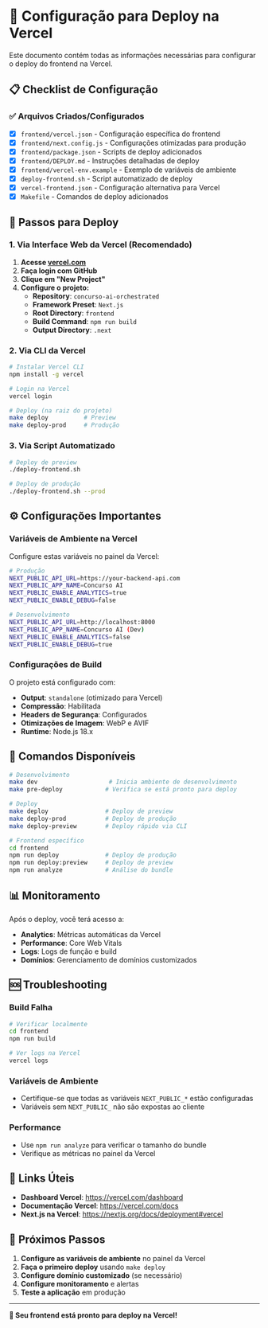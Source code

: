 # 🚀 Configuração para Deploy na Vercel

Este documento contém todas as informações necessárias para configurar o deploy do frontend na Vercel.

## 📋 Checklist de Configuração

### ✅ Arquivos Criados/Configurados

- [x] `frontend/vercel.json` - Configuração específica do frontend
- [x] `frontend/next.config.js` - Configurações otimizadas para produção
- [x] `frontend/package.json` - Scripts de deploy adicionados
- [x] `frontend/DEPLOY.md` - Instruções detalhadas de deploy
- [x] `frontend/vercel-env.example` - Exemplo de variáveis de ambiente
- [x] `deploy-frontend.sh` - Script automatizado de deploy
- [x] `vercel-frontend.json` - Configuração alternativa para Vercel
- [x] `Makefile` - Comandos de deploy adicionados

## 🎯 Passos para Deploy

### 1. Via Interface Web da Vercel (Recomendado)

1. **Acesse [vercel.com](https://vercel.com)**
2. **Faça login com GitHub**
3. **Clique em "New Project"**
4. **Configure o projeto:**
   - **Repository**: `concurso-ai-orchestrated`
   - **Framework Preset**: `Next.js`
   - **Root Directory**: `frontend`
   - **Build Command**: `npm run build`
   - **Output Directory**: `.next`

### 2. Via CLI da Vercel

```bash
# Instalar Vercel CLI
npm install -g vercel

# Login na Vercel
vercel login

# Deploy (na raiz do projeto)
make deploy          # Preview
make deploy-prod     # Produção
```

### 3. Via Script Automatizado

```bash
# Deploy de preview
./deploy-frontend.sh

# Deploy de produção
./deploy-frontend.sh --prod
```

## ⚙️ Configurações Importantes

### Variáveis de Ambiente na Vercel

Configure estas variáveis no painel da Vercel:

```bash
# Produção
NEXT_PUBLIC_API_URL=https://your-backend-api.com
NEXT_PUBLIC_APP_NAME=Concurso AI
NEXT_PUBLIC_ENABLE_ANALYTICS=true
NEXT_PUBLIC_ENABLE_DEBUG=false

# Desenvolvimento
NEXT_PUBLIC_API_URL=http://localhost:8000
NEXT_PUBLIC_APP_NAME=Concurso AI (Dev)
NEXT_PUBLIC_ENABLE_ANALYTICS=false
NEXT_PUBLIC_ENABLE_DEBUG=true
```

### Configurações de Build

O projeto está configurado com:
- **Output**: `standalone` (otimizado para Vercel)
- **Compressão**: Habilitada
- **Headers de Segurança**: Configurados
- **Otimizações de Imagem**: WebP e AVIF
- **Runtime**: Node.js 18.x

## 🔧 Comandos Disponíveis

```bash
# Desenvolvimento
make dev                    # Inicia ambiente de desenvolvimento
make pre-deploy            # Verifica se está pronto para deploy

# Deploy
make deploy                # Deploy de preview
make deploy-prod           # Deploy de produção
make deploy-preview        # Deploy rápido via CLI

# Frontend específico
cd frontend
npm run deploy             # Deploy de produção
npm run deploy:preview     # Deploy de preview
npm run analyze            # Análise do bundle
```

## 📊 Monitoramento

Após o deploy, você terá acesso a:

- **Analytics**: Métricas automáticas da Vercel
- **Performance**: Core Web Vitals
- **Logs**: Logs de função e build
- **Domínios**: Gerenciamento de domínios customizados

## 🆘 Troubleshooting

### Build Falha
```bash
# Verificar localmente
cd frontend
npm run build

# Ver logs na Vercel
vercel logs
```

### Variáveis de Ambiente
- Certifique-se que todas as variáveis `NEXT_PUBLIC_*` estão configuradas
- Variáveis sem `NEXT_PUBLIC_` não são expostas ao cliente

### Performance
- Use `npm run analyze` para verificar o tamanho do bundle
- Verifique as métricas no painel da Vercel

## 🔗 Links Úteis

- **Dashboard Vercel**: https://vercel.com/dashboard
- **Documentação Vercel**: https://vercel.com/docs
- **Next.js na Vercel**: https://nextjs.org/docs/deployment#vercel

## 📝 Próximos Passos

1. **Configure as variáveis de ambiente** no painel da Vercel
2. **Faça o primeiro deploy** usando `make deploy`
3. **Configure domínio customizado** (se necessário)
4. **Configure monitoramento** e alertas
5. **Teste a aplicação** em produção

---

**🎉 Seu frontend está pronto para deploy na Vercel!**

